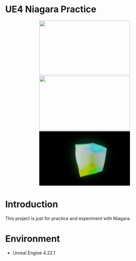 # UE4 Niagara Practice
<p align="center">
  <img width="288" height="172" src="./Cover/Simple.gif" />
  <img width="288" height="172" src="./Cover/Lorenz.gif" />
  <img width="288" height="172" src="./Cover/Cube.gif" />
</p>

# Introduction
This project is just for practice and experiment with Niagara.

# Environment
- Unreal Engine 4.22.1

